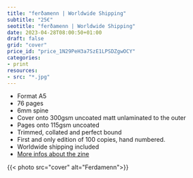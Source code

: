 ```yaml
---
title: "ferðamenn | Worldwide Shipping"
subtitle: "25€"
seotitle: "ferðamenn | Worldwide Shipping"
date: 2023-04-28T08:00:50+01:00
draft: false
grid: "cover"
price_id: "price_1N29PeH3a7SzE1LPSDZgwOCY"
categories:
- print
resources:
- src: "*.jpg"
---
```



* Format A5
* 76 pages
* 6mm spine
* Cover onto 300gsm uncoated matt unlaminated to the outer
* Pages onto 115gsm uncoated
* Trimmed, collated and perfect bound
* First and only edition of 100 copies, hand numbered.
* Worldwide shipping included
* [More infos about the zine](https://gregorymignard.com/ferdamenn)

{{< photo src="cover" alt="Ferdamenn">}}
